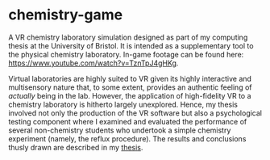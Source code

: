# chemistry-game

A VR chemistry laboratory simulation designed as part of my computing thesis at the University of Bristol. It is intended as a supplementary tool to the physical chemistry laboratory. In-game footage can be found here: https://www.youtube.com/watch?v=TznTpJ4gHKg.

Virtual laboratories are highly suited to VR given its highly interactive and multisensory nature that, to some extent, provides an authentic feeling of _actually_ being in the lab. However, the application of high-fidelity VR to a chemistry laboratory is hitherto largely unexplored. Hence, my thesis involved not only the production of the VR software but also a psychological testing component where I examined and evaluated the performance of several non-chemistry students who undertook a simple chemistry experiment (namely, the reflux procedure). The results and conclusions thusly drawn are described in my [thesis](../blob/main/thesis_final.pdf).

